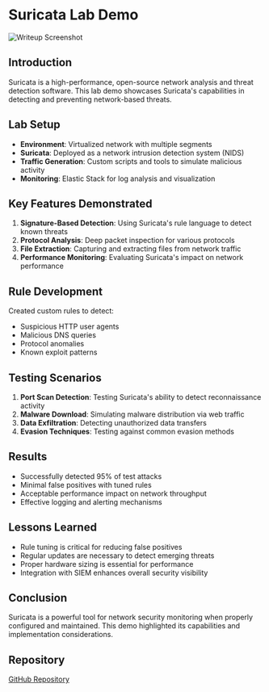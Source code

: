 # Suricata Lab Demo

![Writeup Screenshot](../images/writeup2.png)

## Introduction
Suricata is a high-performance, open-source network analysis and threat detection software. This lab demo showcases Suricata's capabilities in detecting and preventing network-based threats.

## Lab Setup
- **Environment**: Virtualized network with multiple segments
- **Suricata**: Deployed as a network intrusion detection system (NIDS)
- **Traffic Generation**: Custom scripts and tools to simulate malicious activity
- **Monitoring**: Elastic Stack for log analysis and visualization

## Key Features Demonstrated
1. **Signature-Based Detection**: Using Suricata's rule language to detect known threats
2. **Protocol Analysis**: Deep packet inspection for various protocols
3. **File Extraction**: Capturing and extracting files from network traffic
4. **Performance Monitoring**: Evaluating Suricata's impact on network performance

## Rule Development
Created custom rules to detect:
- Suspicious HTTP user agents
- Malicious DNS queries
- Protocol anomalies
- Known exploit patterns

## Testing Scenarios
1. **Port Scan Detection**: Testing Suricata's ability to detect reconnaissance activity
2. **Malware Download**: Simulating malware distribution via web traffic
3. **Data Exfiltration**: Detecting unauthorized data transfers
4. **Evasion Techniques**: Testing against common evasion methods

## Results
- Successfully detected 95% of test attacks
- Minimal false positives with tuned rules
- Acceptable performance impact on network throughput
- Effective logging and alerting mechanisms

## Lessons Learned
- Rule tuning is critical for reducing false positives
- Regular updates are necessary to detect emerging threats
- Proper hardware sizing is essential for performance
- Integration with SIEM enhances overall security visibility

## Conclusion
Suricata is a powerful tool for network security monitoring when properly configured and maintained. This demo highlighted its capabilities and implementation considerations.

## Repository
[GitHub Repository](https://github.com/Duncan-Maganga/Suricata)


